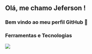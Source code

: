 ## Olá, me chamo Jeferson ! 
### Bem vindo ao meu perfil GitHub 👋


### Ferramentas e Tecnologias
<img src="https://cdn.jsdelivr.net/gh/devicons/devicon/icons/jupyter/jupyter-original-wordmark.svg" />
